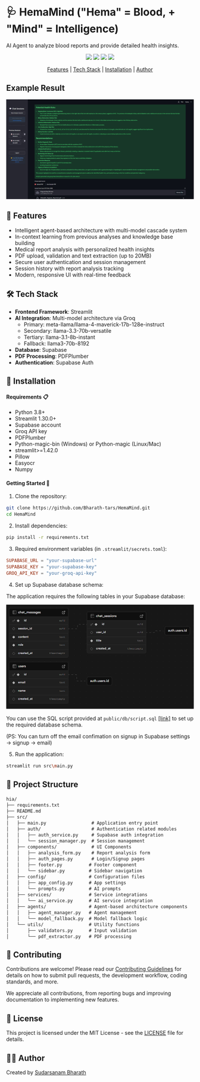 # 🩺 HemaMind ("Hema" = Blood, + "Mind" = Intelligence)

AI Agent to analyze blood reports and provide detailed health insights.

<p align="center">
  <a href="https://github.com/Bharath-tars/HemaMind/issues"><img src="https://img.shields.io/github/issues/Bharath-tars/HemaMind"></a> 
  <a href="https://github.com/Bharath-tars/HemaMind/stargazers"><img src="https://img.shields.io/github/stars/Bharath-tars/HemaMind"></a>
  <a href="https://github.com/Bharath-tars/HemaMind/network/members"><img src="https://img.shields.io/github/forks/Bharath-tars/HemaMind"></a>
  <a href="https://github.com/Bharath-tars/HemaMind/blob/main/LICENSE">
    <img src="https://img.shields.io/badge/License-MIT-blue.svg">
  </a>
</p>

<p align="center">
  <a href="#-features">Features</a> |
  <a href="#%EF%B8%8F-tech-stack">Tech Stack</a> |
  <a href="#-installation">Installation</a> |
  <a href="#%EF%B8%8F-author">Author</a>
</p>


## Example Result
![result](https://raw.githubusercontent.com/Bharath-tars/HemaMind/main/public/db/example_report.jpeg)

## 🌟 Features

- Intelligent agent-based architecture with multi-model cascade system
- In-context learning from previous analyses and knowledge base building
- Medical report analysis with personalized health insights
- PDF upload, validation and text extraction (up to 20MB)
- Secure user authentication and session management
- Session history with report analysis tracking
- Modern, responsive UI with real-time feedback

## 🛠️ Tech Stack

- **Frontend Framework**: Streamlit
- **AI Integration**: Multi-model architecture via Groq
  - Primary: meta-llama/llama-4-maverick-17b-128e-instruct
  - Secondary: llama-3.3-70b-versatile
  - Tertiary: llama-3.1-8b-instant
  - Fallback: llama3-70b-8192
- **Database**: Supabase
- **PDF Processing**: PDFPlumber
- **Authentication**: Supabase Auth

## 🚀 Installation

#### Requirements 📋

- Python 3.8+
- Streamlit 1.30.0+
- Supabase account
- Groq API key
- PDFPlumber
- Python-magic-bin (Windows) or Python-magic (Linux/Mac)
- streamlit>=1.42.0
- Pillow
- Easyocr
- Numpy

#### Getting Started 📝

1. Clone the repository:

```bash
git clone https://github.com/Bharath-tars/HemaMind.git
cd HemaMind
```

2. Install dependencies:

```bash
pip install -r requirements.txt
```

3. Required environment variables (in `.streamlit/secrets.toml`):

```toml
SUPABASE_URL = "your-supabase-url"
SUPABASE_KEY = "your-supabase-key"
GROQ_API_KEY = "your-groq-api-key"
```

4. Set up Supabase database schema:

The application requires the following tables in your Supabase database:

![database schema](https://raw.githubusercontent.com/Bharath-tars/HemaMind/main/public/db/schema.png)

You can use the SQL script provided at `public/db/script.sql` <a href="https://www.github.com/Bharath-tars/HemaMind/blob/main/public/db/script.sql">[link]</a> to set up the required database schema.

(PS: You can turn off the email confimation on signup in Supabase settings -> signup -> email)

5. Run the application:

```bash
streamlit run src\main.py
```

## 📁 Project Structure

```
hia/
├── requirements.txt
├── README.md
├── src/
│   ├── main.py                 # Application entry point
│   ├── auth/                   # Authentication related modules
│   │   ├── auth_service.py     # Supabase auth integration
│   │   └── session_manager.py  # Session management
│   ├── components/             # UI Components
│   │   ├── analysis_form.py    # Report analysis form
│   │   ├── auth_pages.py       # Login/Signup pages
│   │   ├── footer.py          # Footer component
│   │   └── sidebar.py         # Sidebar navigation
│   ├── config/                # Configuration files
│   │   ├── app_config.py      # App settings
│   │   └── prompts.py         # AI prompts
│   ├── services/              # Service integrations
│   │   └── ai_service.py      # AI service integration
│   ├── agents/                # Agent-based architecture components
│   │   ├── agent_manager.py   # Agent management
│   │   └── model_fallback.py  # Model fallback logic
│   └── utils/                 # Utility functions
│       ├── validators.py      # Input validation
│       └── pdf_extractor.py   # PDF processing
```

## 👥 Contributing

Contributions are welcome! Please read our [Contributing Guidelines](CONTRIBUTING.md) for details on how to submit pull requests, the development workflow, coding standards, and more.

We appreciate all contributions, from reporting bugs and improving documentation to implementing new features.

## 📄 License

This project is licensed under the MIT License - see the [LICENSE](https://github.com/Bharath-tars/HemaMind/blob/main/LICENSE) file for details.

## 🙋‍♂️ Author

Created by [Sudarsanam Bharath](https://b4rpro.netlify.app)
